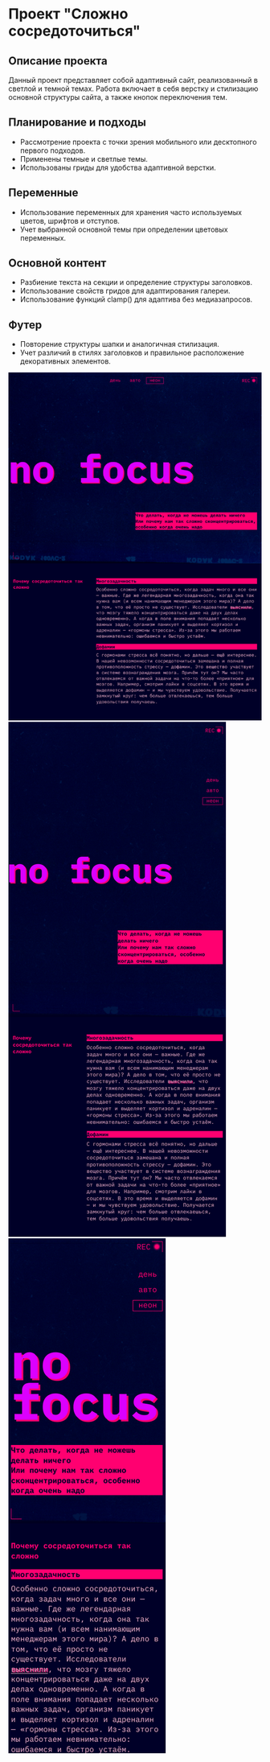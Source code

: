 # Проект "Сложно сосредоточиться"

## Описание проекта
Данный проект представляет собой адаптивный сайт, реализованный в светлой и темной темах. Работа включает в себя верстку и стилизацию основной структуры сайта, а также кнопок переключения тем.

## Планирование и подходы
- Рассмотрение проекта с точки зрения мобильного или десктопного первого подходов.
- Применены темные и светлые темы.
- Использованы гриды для удобства адаптивной верстки.

## Переменные
- Использование переменных для хранения часто используемых цветов, шрифтов и отступов.
- Учет выбранной основной темы при определении цветовых переменных.

## Основной контент
- Разбиение текста на секции и определение структуры заголовков.
- Использование свойств гридов для адаптирования галереи.
- Использование функций clamp() для адаптива без медиазапросов.

## Футер
- Повторение структуры шапки и аналогичная стилизация.
- Учет различий в стилях заголовков и правильное расположение декоративных элементов.

![1024 x 768](images/1.png)
![768 x 1024](images/2.png)
![375 x 668](images/3.png)
